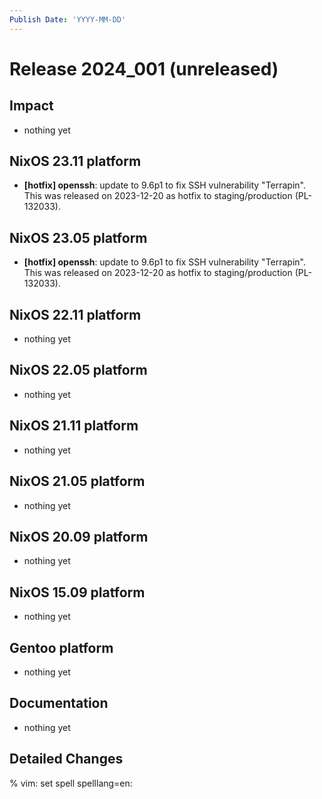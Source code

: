 ```yaml
---
Publish Date: 'YYYY-MM-DD'
---
```


# Release 2024_001 (unreleased)

## Impact

- nothing yet

## NixOS 23.11 platform

- **\[hotfix] openssh**: update to 9.6p1 to fix SSH vulnerability "Terrapin".
  This was released on 2023-12-20 as hotfix to staging/production (PL-132033).

## NixOS 23.05 platform

- **\[hotfix] openssh**: update to 9.6p1 to fix SSH vulnerability "Terrapin".
  This was released on 2023-12-20 as hotfix to staging/production (PL-132033).

## NixOS 22.11 platform

- nothing yet

## NixOS 22.05 platform

- nothing yet

## NixOS 21.11 platform

- nothing yet

## NixOS 21.05 platform

- nothing yet

## NixOS 20.09 platform

- nothing yet

## NixOS 15.09 platform

- nothing yet

## Gentoo platform

- nothing yet

## Documentation

- nothing yet

## Detailed Changes

% vim: set spell spelllang=en:
